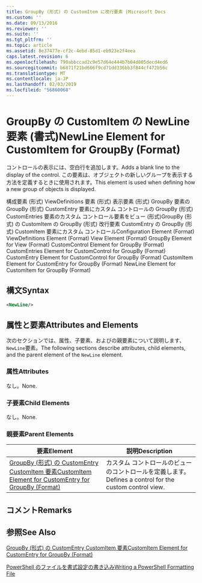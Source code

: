 ```yaml
---
title: GroupBy (形式) の CustomItem に改行要素 |Microsoft Docs
ms.custom: ''
ms.date: 09/13/2016
ms.reviewer: ''
ms.suite: ''
ms.tgt_pltfrm: ''
ms.topic: article
ms.assetid: 8e37477e-cf2c-4ebd-85d1-eb923e2f4eea
caps.latest.revision: 6
ms.openlocfilehash: 790abbccad2c9e57d64e444b7b04d805decd4ed6
ms.sourcegitcommit: b6871f21bd666f9cd71dd336bb3f844cf472b56c
ms.translationtype: MT
ms.contentlocale: ja-JP
ms.lasthandoff: 02/03/2019
ms.locfileid: "56860068"
---
```

# <a name="newline-element-for-customitem-for-groupby-format"></a><span data-ttu-id="976b8-102">GroupBy の CustomItem の NewLine 要素 (書式)</span><span class="sxs-lookup"><span data-stu-id="976b8-102">NewLine Element for CustomItem for GroupBy (Format)</span></span>

<span data-ttu-id="976b8-103">コントロールの表示には、空白行を追加します。</span><span class="sxs-lookup"><span data-stu-id="976b8-103">Adds a blank line to the display of the control.</span></span> <span data-ttu-id="976b8-104">この要素は、オブジェクトの新しいグループを表示する方法を定義するときに使用されます。</span><span class="sxs-lookup"><span data-stu-id="976b8-104">This element is used when defining how a new group of objects is displayed.</span></span>

<span data-ttu-id="976b8-105">構成要素 (形式) ViewDefinitions 要素 (形式) 表示要素 (形式) GroupBy 要素の GroupBy (形式) CustomEntry 要素にカスタム コントロールの GroupBy (形式) CustomEntries 要素のカスタム コントロール要素をビュー (形式)GroupBy (形式) の CustomItem の GroupBy (形式) 改行要素 CustomEntry の GroupBy (形式) CustomItem 要素にカスタム コントロール</span><span class="sxs-lookup"><span data-stu-id="976b8-105">Configuration Element (Format) ViewDefinitions Element (Format) View Element (Format) GroupBy Element for View (Format) CustomControl Element for GroupBy (Format) CustomEntries Element for CustomControl for GroupBy (Format) CustomEntry Element for CustomControl for GroupBy (Format) CustomItem Element for CustomEntry for GroupBy (Format) NewLine Element for CustomItem for GroupBy (Format)</span></span>

## <a name="syntax"></a><span data-ttu-id="976b8-106">構文</span><span class="sxs-lookup"><span data-stu-id="976b8-106">Syntax</span></span>

```xml
<NewLine/>
```

## <a name="attributes-and-elements"></a><span data-ttu-id="976b8-107">属性と要素</span><span class="sxs-lookup"><span data-stu-id="976b8-107">Attributes and Elements</span></span>

<span data-ttu-id="976b8-108">次のセクションでは、属性、子要素、およびの親要素について説明します、`NewLine`要素。</span><span class="sxs-lookup"><span data-stu-id="976b8-108">The following sections describe attributes, child elements, and the parent element of the `NewLine` element.</span></span>

### <a name="attributes"></a><span data-ttu-id="976b8-109">属性</span><span class="sxs-lookup"><span data-stu-id="976b8-109">Attributes</span></span>

<span data-ttu-id="976b8-110">なし。</span><span class="sxs-lookup"><span data-stu-id="976b8-110">None.</span></span>

### <a name="child-elements"></a><span data-ttu-id="976b8-111">子要素</span><span class="sxs-lookup"><span data-stu-id="976b8-111">Child Elements</span></span>

<span data-ttu-id="976b8-112">なし。</span><span class="sxs-lookup"><span data-stu-id="976b8-112">None.</span></span>

### <a name="parent-elements"></a><span data-ttu-id="976b8-113">親要素</span><span class="sxs-lookup"><span data-stu-id="976b8-113">Parent Elements</span></span>

|<span data-ttu-id="976b8-114">要素</span><span class="sxs-lookup"><span data-stu-id="976b8-114">Element</span></span>|<span data-ttu-id="976b8-115">説明</span><span class="sxs-lookup"><span data-stu-id="976b8-115">Description</span></span>|
|-------------|-----------------|
|[<span data-ttu-id="976b8-116">GroupBy (形式) の CustomEntry CustomItem 要素</span><span class="sxs-lookup"><span data-stu-id="976b8-116">CustomItem Element for CustomEntry for GroupBy (Format)</span></span>](./customitem-element-for-customentry-for-groupby-format.md)|<span data-ttu-id="976b8-117">カスタム コントロールのビューのコントロールを定義します。</span><span class="sxs-lookup"><span data-stu-id="976b8-117">Defines a control for the custom control view.</span></span>|

## <a name="remarks"></a><span data-ttu-id="976b8-118">コメント</span><span class="sxs-lookup"><span data-stu-id="976b8-118">Remarks</span></span>

## <a name="see-also"></a><span data-ttu-id="976b8-119">参照</span><span class="sxs-lookup"><span data-stu-id="976b8-119">See Also</span></span>

[<span data-ttu-id="976b8-120">GroupBy (形式) の CustomEntry CustomItem 要素</span><span class="sxs-lookup"><span data-stu-id="976b8-120">CustomItem Element for CustomEntry for GroupBy (Format)</span></span>](./customitem-element-for-customentry-for-groupby-format.md)

[<span data-ttu-id="976b8-121">PowerShell のファイルを書式設定の書き込み</span><span class="sxs-lookup"><span data-stu-id="976b8-121">Writing a PowerShell Formatting File</span></span>](./writing-a-powershell-formatting-file.md)

